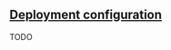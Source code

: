 ## [Deployment configuration](https://strimzi.io/docs/latest/#assembly-deployment-configuration-str)

TODO
